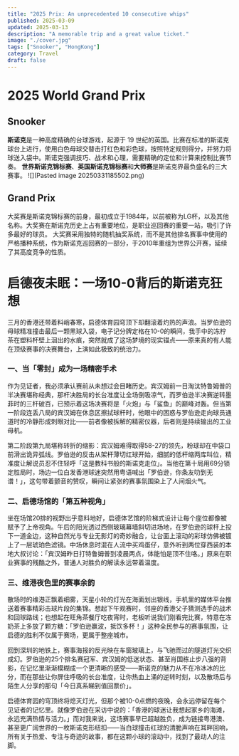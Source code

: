 ```yaml
---
title: "2025 Prix: An unprecedented 10 consecutive whips"
published: 2025-03-09
updated: 2025-03-13
description: "A memorable trip and a great value ticket."
image: "./cover.jpg"
tags: ["Snooker", "HongKong"]
category: Travel
draft: false
---
```


# 2025 World Grand Prix
## Snooker

**斯诺克**是一种高度精确的台球游戏，起源于 19 世纪的英国。比赛在标准的斯诺克球台上进行，使用白色母球交替击打红色和彩色球，按照特定规则得分，并努力将球送入袋中。斯诺克强调技巧、战术和心理，需要精确的定位和计算来控制比赛节奏。
**世界斯诺克锦标赛**、**英国斯诺克锦标赛**和**大师赛**是斯诺克界最负盛名的三大赛事。
![](Pasted image 20250331185502.png)
## Grand Prix

大奖赛是斯诺克锦标赛的前身，最初成立于1984年，以前被称为LG杯，以及其他名称。大奖赛在斯诺克历史上占有重要地位，是职业巡回赛的重要一站，吸引了许多最好的球员。
大奖赛采用独特的随机抽奖系统，而不是其他排名赛事中使用的严格播种系统，作为斯诺克巡回赛的一部分，于2010年重组为世界公开赛，延续了其高度竞争的性质。

# 启德夜未眠：一场10-0背后的斯诺克狂想  

三月的香港还带着料峭春寒，启德体育园穹顶下却翻滚着灼热的声浪。当罗伯逊的母球精准撞击最后一颗黑球入袋，电子记分牌定格在10-0的瞬间，我手中的冻柠茶在塑料杯壁上洇出的水痕，突然就成了这场梦境的现实锚点——原来真的有人能在顶级赛事的决赛舞台，上演如此极致的统治力。  
### 一、当「零封」成为一场精密手术  

作为见证者，我必须承认赛前从未想过会目睹历史。宾汉姆前一日淘汰特鲁姆普的半决赛堪称经典，那杆决胜局的长台准度让全场倒吸凉气，而罗伯逊半决赛逆转墨菲时的三杆破百，已预示着这场决赛将是「火炮」与「鲨鱼」的巅峰对轰。但当第一阶段连丢八局的宾汉姆在休息区擦拭球杆时，他眼中的困惑与罗伯逊走向球员通道时的冷静形成刺眼对比——前者像被拆解的精密仪器，后者则是持续输出的工业母机。  

第二阶段第九局堪称转折的缩影：宾汉姆难得取得58-27的领先，粉球却在中袋口前滑出诡异弧线。罗伯逊的反击从架杆薄切红球开始，细腻的低杆缩两库叫位，精准度让解说员忍不住轻呼「这是教科书般的斯诺克走位」。当他在第十局用69分锁定胜局时，场边一位白发香港球迷突然用粤语喊出「罗伯逊，你条友叻到无谱！」，这句带着颤音的赞叹，瞬间让紧张的赛事氛围染上了人间烟火气。  
### 二、启德场馆的「第五种视角」  

坐在场馆20排的视野出乎意料地好，启德体艺馆的阶梯式设计让每个座位都像被赋予了上帝视角。午后的阳光透过西侧玻璃幕墙斜切进场地，在罗伯逊的球杆上投下一道金边，这种自然光与专业无影灯的奇妙融合，让台面上滚动的彩球仿佛被镀上了一层琥珀色滤镜。中场休息时混在人流中买鸡蛋仔，意外听到两位穿西装的本地大叔讨论：「宾汉姆昨日打特鲁姆普到凌晨两点，体能怕是顶不住咯。」原来在职业赛事的残酷之外，普通人对胜负的解读永远带着温度。  
  
### 三、维港夜色里的赛事余韵  

散场时的维港正飘着细雾，天星小轮的灯光在海面划出银线，手机里的媒体平台推送着赛事精彩击球片段的集锦。想起下午观赛时，邻座的香港父子猜测选手的战术和回球路线；也想起在旺角茶餐厅吃夜宵时，老板听说我们刚看完比赛，特意在冻奶茶上多放了颗方糖：「罗伯逊赢波，抵饮多杯！」这种全民参与的赛事氛围，让启德的胜利不仅属于赛场，更属于整座城市。  

回到深圳的地铁上，赛事海报的反光映在车窗玻璃上，与飞驰而过的隧道灯光交织成幻。罗伯逊的25个排名赛冠军、宾汉姆的低迷状态、甚至肖国栋止步八强的背影，在记忆里渐渐模糊成一个更清晰的感受——斯诺克的魅力从不在冷冰冰的比分，而在那些让你屏住呼吸的长台准度，让你热血上涌的逆转时刻，以及散场后与陌生人分享的那句「今日真系睇到值回票价」。  

启德体育园的穹顶终将熄灭灯光，但那个被10-0点燃的夜晚，会永远停留在每个见证者的记忆里。就像罗伯逊在采访中说的：「香港的球迷让我想起家乡的海滩，永远充满热情与活力。」而对我来说，这场赛事早已超越胜负，成为链接粤港澳、甚至更广阔世界的一枚斯诺克形纽扣——当白球撞击红球的清脆声响在耳畔回响，所有关于热爱、专注与奇迹的故事，都在这颗小球的滚动中，找到了最动人的注脚。
